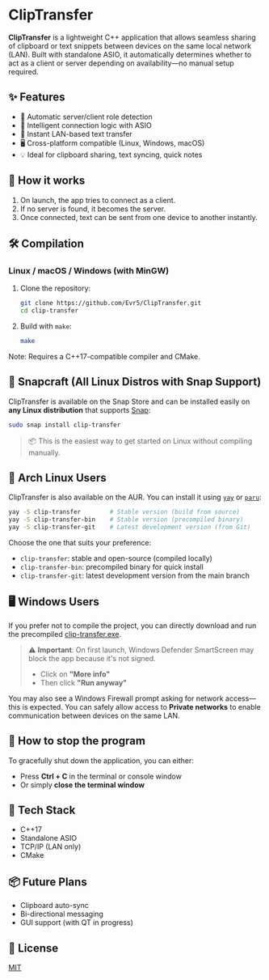 # ClipTransfer

**ClipTransfer** is a lightweight C++ application that allows seamless sharing of clipboard or text snippets between devices on the same local network (LAN). Built with standalone ASIO, it automatically determines whether to act as a client or server depending on availability—no manual setup required.

## ✨ Features

- 📡 Automatic server/client role detection
- 🧠 Intelligent connection logic with ASIO
- 🔄 Instant LAN-based text transfer
- 🖥️ Cross-platform compatible (Linux, Windows, macOS)
- 💡 Ideal for clipboard sharing, text syncing, quick notes

## 🚀 How it works

1. On launch, the app tries to connect as a client.
2. If no server is found, it becomes the server.
3. Once connected, text can be sent from one device to another instantly.

## 🛠️ Compilation

### Linux / macOS / Windows (with MinGW)

1. Clone the repository:

   ```sh
   git clone https://github.com/Evr5/ClipTransfer.git
   cd clip-transfer
   ```

2. Build with `make`:

    ```sh
    make
    ```

Note: Requires a C++17-compatible compiler and CMake.

## 🧩 Snapcraft (All Linux Distros with Snap Support)

ClipTransfer is available on the Snap Store and can be installed easily on **any Linux distribution** that supports [Snap](https://snapcraft.io/docs/installing-snapd):

```sh
sudo snap install clip-transfer
```

> 📦 This is the easiest way to get started on Linux without compiling manually.

## 🧪 Arch Linux Users

ClipTransfer is also available on the AUR. You can install it using [`yay`](https://github.com/Jguer/yay) or [`paru`](https://github.com/Morganamilo/paru):

```sh
yay -S clip-transfer        # Stable version (build from source)
yay -S clip-transfer-bin    # Stable version (precompiled binary)
yay -S clip-transfer-git    # Latest development version (from Git)
```

Choose the one that suits your preference:

- `clip-transfer`: stable and open-source (compiled locally)
- `clip-transfer-bin`: precompiled binary for quick install
- `clip-transfer-git`: latest development version from the main branch

## 🖥️ Windows Users

If you prefer not to compile the project, you can directly download and run the precompiled [clip-transfer.exe](https://github.com/Evr5/ClipTransfer/releases/download/v1.1.0/clip-transfer.exe).

> ⚠️ **Important**: On first launch, Windows Defender SmartScreen may block the app because it's not signed.
>
> - Click on **"More info"**  
> - Then click **"Run anyway"**

You may also see a Windows Firewall prompt asking for network access—this is expected. You can safely allow access to **Private networks** to enable communication between devices on the same LAN.

## 🛑 How to stop the program

To gracefully shut down the application, you can either:

- Press **Ctrl + C** in the terminal or console window  
- Or simply **close the terminal window**

## 🔧 Tech Stack

- C++17
- Standalone ASIO
- TCP/IP (LAN only)
- CMake

## 📦 Future Plans

- Clipboard auto-sync
- Bi-directional messaging
- GUI support (with QT in progress)

## 📁 License

[MIT](./LICENSE)
